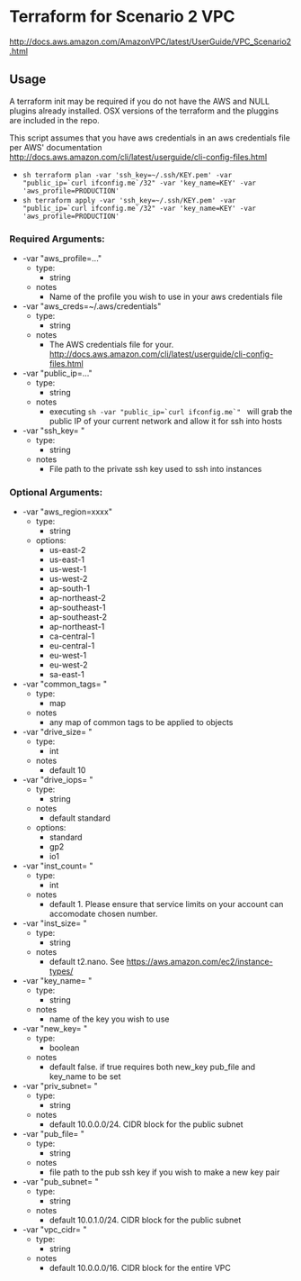 # Terraform for Scenario 2 VPC
http://docs.aws.amazon.com/AmazonVPC/latest/UserGuide/VPC_Scenario2.html

## Usage
A terraform init may be required if you do not have the AWS and NULL plugins already installed.  OSX versions of the terraform and the pluggins are included in the repo.

This script assumes that you have aws credentials in an aws credentials file per AWS' documentation
http://docs.aws.amazon.com/cli/latest/userguide/cli-config-files.html

* ``` sh terraform plan -var 'ssh_key=~/.ssh/KEY.pem' -var "public_ip=`curl ifconfig.me`/32" -var 'key_name=KEY' -var 'aws_profile=PRODUCTION' ```
* ``` sh terraform apply -var 'ssh_key=~/.ssh/KEY.pem' -var "public_ip=`curl ifconfig.me`/32" -var 'key_name=KEY' -var 'aws_profile=PRODUCTION' ```

### Required Arguments:
* -var "aws_profile=..."
  * type:
    * string
  * notes
    * Name of the profile you wish to use in your aws credentials file
* -var "aws_creds=~/.aws/credentials"
  * type:
    * string
  * notes
    * The AWS credentials file for your.  http://docs.aws.amazon.com/cli/latest/userguide/cli-config-files.html
* -var "public_ip=..."
  * type:
    * string
  * notes
    * executing ```sh -var "public_ip=`curl ifconfig.me`" ``` will grab the public IP of your current network and allow it for ssh into hosts
* -var "ssh_key= "
  * type:
    * string
  * notes
    * File path to the private ssh key used to ssh into instances

### Optional Arguments:
* -var "aws_region=xxxx"
  * type:
    * string
  * options:
    * us-east-2
    * us-east-1
    * us-west-1
    * us-west-2
    * ap-south-1
    * ap-northeast-2
    * ap-southeast-1
    * ap-southeast-2
    * ap-northeast-1
    * ca-central-1
    * eu-central-1
    * eu-west-1
    * eu-west-2
    * sa-east-1
* -var "common_tags= "
  * type:
    * map
  * notes
    * any map of common tags to be applied to objects
* -var "drive_size= "
  * type:
    * int
  * notes
    * default 10
* -var "drive_iops= "
  * type:
    * string
  * notes
    * default standard
  * options:
    * standard
    * gp2
    * io1
* -var "inst_count= "
  * type:
    * int
  * notes
    * default 1.  Please ensure that service limits on your account can accomodate chosen number.
* -var "inst_size= "
  * type:
    * string
  * notes
    * default t2.nano. See https://aws.amazon.com/ec2/instance-types/
* -var "key_name= "
  * type:
    * string
  * notes
    * name of the key you wish to use
* -var "new_key= "
  * type:
    * boolean
  * notes
    * default false.  if true requires both new_key pub_file and key_name to be set
* -var "priv_subnet= "
  * type:
    * string
  * notes
    * default 10.0.0.0/24. CIDR block for the public subnet
* -var "pub_file= "
  * type:
    * string
  * notes
    * file path to the pub ssh key if you wish to make a new key pair
* -var "pub_subnet= "
  * type:
    * string
  * notes
    * default 10.0.1.0/24. CIDR block for the public subnet
* -var "vpc_cidr= "
  * type:
    * string
  * notes
    * default 10.0.0.0/16. CIDR block for the entire VPC





